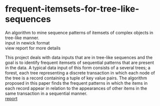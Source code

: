 # frequent-itemsets-for-tree-like-sequences
An algorithm to mine sequence patterns of itemsets of complex objects in tree-like manner.</br>
input in newick format</br>
view report for more details</br>

This project deals with data inputs that
are in tree-like sequences and the goal is to identify frequent
itemsets of sequential patterns that are present in the data.
A typical data input of this form consists of a several trees; a
forest, each tree representing a discrete transaction in which
each node of the tree is a record containing a tuple of key
value pairs. The algorithm proposed in this paper finds the
frequent patterns in which the items in each record appear
in relation to the appearances of other items in the same
transaction in a sequential manner.</br>
[report](https://drive.google.com/open?id=1IHBxcFzCabrtLCGJ-RRAYznbr9z7mbgr)
